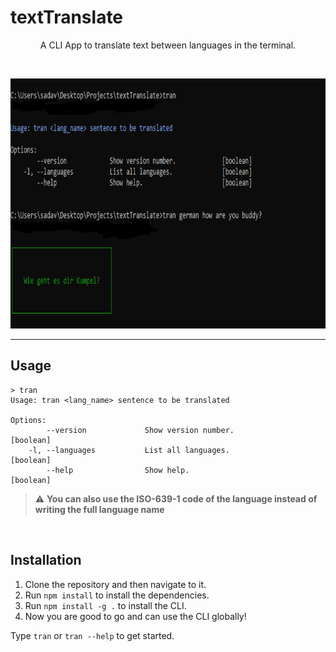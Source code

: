 # textTranslate
<p align="center">A CLI App to translate text between languages in the terminal.</p>
<br>

<p align="center">
<img src="images/sample.png" alt="demonstration" height="400" width="750" >  
</p>


---

## Usage

```
> tran
Usage: tran <lang_name> sentence to be translated

Options:
        --version             Show version number.              [boolean]
    -l, --languages           List all languages.               [boolean]
        --help                Show help.                        [boolean]

```

> :warning: **You can also use the ISO-639-1 code of the language instead of writing the full language name**

<br>

## Installation

1. Clone the repository and then navigate to it.
2. Run ```npm install``` to install the dependencies.
3. Run ```npm install -g .``` to install the CLI. <br>
4. Now you are good to go and can use the CLI globally!

Type ```tran``` or ```tran --help``` to get started.

<br>

